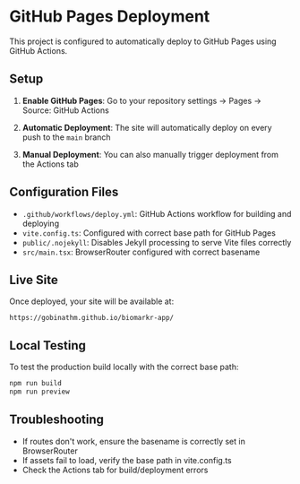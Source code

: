# GitHub Pages Deployment

This project is configured to automatically deploy to GitHub Pages using GitHub Actions.

## Setup

1. **Enable GitHub Pages**: Go to your repository settings → Pages → Source: GitHub Actions

2. **Automatic Deployment**: The site will automatically deploy on every push to the `main` branch

3. **Manual Deployment**: You can also manually trigger deployment from the Actions tab

## Configuration Files

- `.github/workflows/deploy.yml`: GitHub Actions workflow for building and deploying
- `vite.config.ts`: Configured with correct base path for GitHub Pages
- `public/.nojekyll`: Disables Jekyll processing to serve Vite files correctly
- `src/main.tsx`: BrowserRouter configured with correct basename

## Live Site

Once deployed, your site will be available at:
```
https://gobinathm.github.io/biomarkr-app/
```

## Local Testing

To test the production build locally with the correct base path:

```bash
npm run build
npm run preview
```

## Troubleshooting

- If routes don't work, ensure the basename is correctly set in BrowserRouter
- If assets fail to load, verify the base path in vite.config.ts
- Check the Actions tab for build/deployment errors